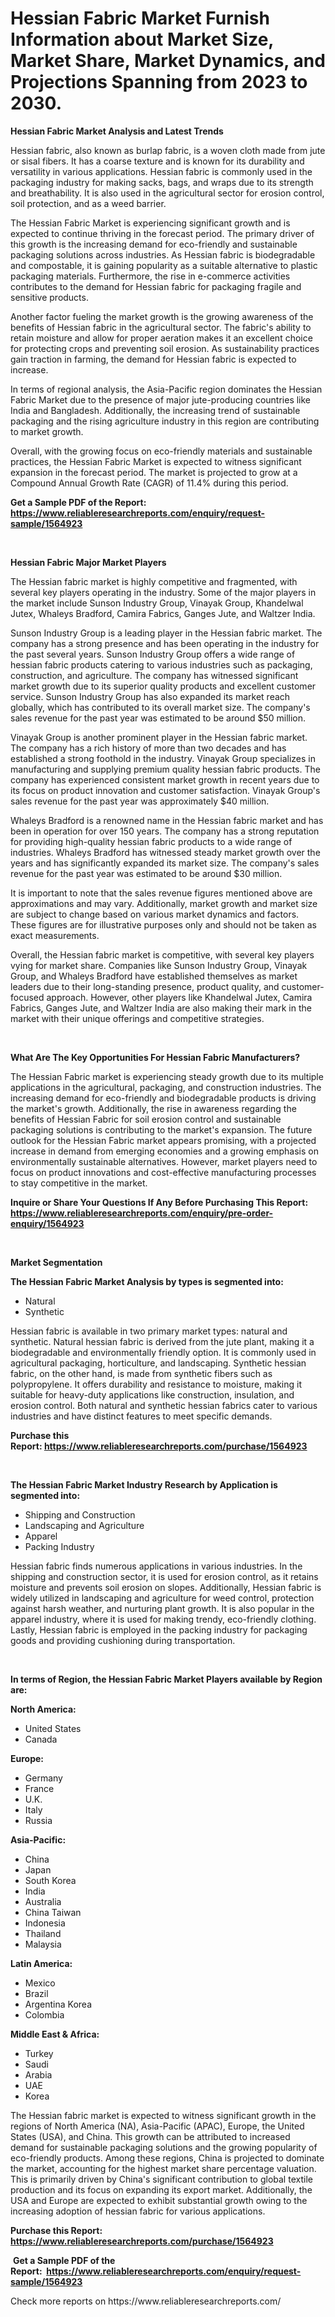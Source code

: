 <p><h1>Hessian Fabric Market Furnish Information about Market Size, Market Share, Market Dynamics, and Projections Spanning from 2023 to 2030.</h1></p><p><strong>Hessian Fabric Market Analysis and Latest Trends</strong></p>
<p><p>Hessian fabric, also known as burlap fabric, is a woven cloth made from jute or sisal fibers. It has a coarse texture and is known for its durability and versatility in various applications. Hessian fabric is commonly used in the packaging industry for making sacks, bags, and wraps due to its strength and breathability. It is also used in the agricultural sector for erosion control, soil protection, and as a weed barrier.</p><p>The Hessian Fabric Market is experiencing significant growth and is expected to continue thriving in the forecast period. The primary driver of this growth is the increasing demand for eco-friendly and sustainable packaging solutions across industries. As Hessian fabric is biodegradable and compostable, it is gaining popularity as a suitable alternative to plastic packaging materials. Furthermore, the rise in e-commerce activities contributes to the demand for Hessian fabric for packaging fragile and sensitive products.</p><p>Another factor fueling the market growth is the growing awareness of the benefits of Hessian fabric in the agricultural sector. The fabric's ability to retain moisture and allow for proper aeration makes it an excellent choice for protecting crops and preventing soil erosion. As sustainability practices gain traction in farming, the demand for Hessian fabric is expected to increase.</p><p>In terms of regional analysis, the Asia-Pacific region dominates the Hessian Fabric Market due to the presence of major jute-producing countries like India and Bangladesh. Additionally, the increasing trend of sustainable packaging and the rising agriculture industry in this region are contributing to market growth.</p><p>Overall, with the growing focus on eco-friendly materials and sustainable practices, the Hessian Fabric Market is expected to witness significant expansion in the forecast period. The market is projected to grow at a Compound Annual Growth Rate (CAGR) of 11.4% during this period.</p></p>
<p><strong>Get a Sample PDF of the Report:&nbsp; <a href="https://www.reliableresearchreports.com/enquiry/request-sample/1564923">https://www.reliableresearchreports.com/enquiry/request-sample/1564923</a></strong></p>
<p>&nbsp;</p>
<p><strong>Hessian Fabric Major Market Players</strong></p>
<p><p>The Hessian fabric market is highly competitive and fragmented, with several key players operating in the industry. Some of the major players in the market include Sunson Industry Group, Vinayak Group, Khandelwal Jutex, Whaleys Bradford, Camira Fabrics, Ganges Jute, and Waltzer India.</p><p>Sunson Industry Group is a leading player in the Hessian fabric market. The company has a strong presence and has been operating in the industry for the past several years. Sunson Industry Group offers a wide range of hessian fabric products catering to various industries such as packaging, construction, and agriculture. The company has witnessed significant market growth due to its superior quality products and excellent customer service. Sunson Industry Group has also expanded its market reach globally, which has contributed to its overall market size. The company's sales revenue for the past year was estimated to be around $50 million.</p><p>Vinayak Group is another prominent player in the Hessian fabric market. The company has a rich history of more than two decades and has established a strong foothold in the industry. Vinayak Group specializes in manufacturing and supplying premium quality hessian fabric products. The company has experienced consistent market growth in recent years due to its focus on product innovation and customer satisfaction. Vinayak Group's sales revenue for the past year was approximately $40 million.</p><p>Whaleys Bradford is a renowned name in the Hessian fabric market and has been in operation for over 150 years. The company has a strong reputation for providing high-quality hessian fabric products to a wide range of industries. Whaleys Bradford has witnessed steady market growth over the years and has significantly expanded its market size. The company's sales revenue for the past year was estimated to be around $30 million.</p><p>It is important to note that the sales revenue figures mentioned above are approximations and may vary. Additionally, market growth and market size are subject to change based on various market dynamics and factors. These figures are for illustrative purposes only and should not be taken as exact measurements.</p><p>Overall, the Hessian fabric market is competitive, with several key players vying for market share. Companies like Sunson Industry Group, Vinayak Group, and Whaleys Bradford have established themselves as market leaders due to their long-standing presence, product quality, and customer-focused approach. However, other players like Khandelwal Jutex, Camira Fabrics, Ganges Jute, and Waltzer India are also making their mark in the market with their unique offerings and competitive strategies.</p></p>
<p>&nbsp;</p>
<p><strong>What Are The Key Opportunities For Hessian Fabric Manufacturers?</strong></p>
<p><p>The Hessian Fabric market is experiencing steady growth due to its multiple applications in the agricultural, packaging, and construction industries. The increasing demand for eco-friendly and biodegradable products is driving the market's growth. Additionally, the rise in awareness regarding the benefits of Hessian Fabric for soil erosion control and sustainable packaging solutions is contributing to the market's expansion. The future outlook for the Hessian Fabric market appears promising, with a projected increase in demand from emerging economies and a growing emphasis on environmentally sustainable alternatives. However, market players need to focus on product innovations and cost-effective manufacturing processes to stay competitive in the market.</p></p>
<p><strong>Inquire or Share Your Questions If Any Before Purchasing This Report: <a href="https://www.reliableresearchreports.com/enquiry/pre-order-enquiry/1564923">https://www.reliableresearchreports.com/enquiry/pre-order-enquiry/1564923</a></strong></p>
<p>&nbsp;</p>
<p><strong>Market Segmentation</strong></p>
<p><strong>The Hessian Fabric Market Analysis by types is segmented into:</strong></p>
<p><ul><li>Natural</li><li>Synthetic</li></ul></p>
<p><p>Hessian fabric is available in two primary market types: natural and synthetic. Natural hessian fabric is derived from the jute plant, making it a biodegradable and environmentally friendly option. It is commonly used in agricultural packaging, horticulture, and landscaping. Synthetic hessian fabric, on the other hand, is made from synthetic fibers such as polypropylene. It offers durability and resistance to moisture, making it suitable for heavy-duty applications like construction, insulation, and erosion control. Both natural and synthetic hessian fabrics cater to various industries and have distinct features to meet specific demands.</p></p>
<p><strong>Purchase this Report:&nbsp;<a href="https://www.reliableresearchreports.com/purchase/1564923">https://www.reliableresearchreports.com/purchase/1564923</a></strong></p>
<p>&nbsp;</p>
<p><strong>The Hessian Fabric Market Industry Research by Application is segmented into:</strong></p>
<p><ul><li>Shipping and Construction</li><li>Landscaping and Agriculture</li><li>Apparel</li><li>Packing Industry</li></ul></p>
<p><p>Hessian fabric finds numerous applications in various industries. In the shipping and construction sector, it is used for erosion control, as it retains moisture and prevents soil erosion on slopes. Additionally, Hessian fabric is widely utilized in landscaping and agriculture for weed control, protection against harsh weather, and nurturing plant growth. It is also popular in the apparel industry, where it is used for making trendy, eco-friendly clothing. Lastly, Hessian fabric is employed in the packing industry for packaging goods and providing cushioning during transportation.</p></p>
<p>&nbsp;</p>
<p><strong>In terms of Region, the Hessian Fabric Market Players available by Region are:</strong></p>
<p>
    <p> <strong> North America: </strong>
        <ul>
            <li>United States</li>
            <li>Canada</li>
        </ul>
        </p> 
    <p> <strong> Europe: </strong>
        <ul>
            <li>Germany</li>
            <li>France</li>
            <li>U.K.</li>
            <li>Italy</li>
            <li>Russia</li>
        </ul>
        </p> 
    <p> <strong> Asia-Pacific: </strong>
        <ul>
            <li>China</li>
            <li>Japan</li>
            <li>South Korea</li>
            <li>India</li>
            <li>Australia</li>
            <li>China Taiwan</li>
            <li>Indonesia</li>
            <li>Thailand</li>
            <li>Malaysia</li>
        </ul>
        </p> 
    <p> <strong> Latin America: </strong>
        <ul>
            <li>Mexico</li>
            <li>Brazil</li>
            <li>Argentina Korea</li>
            <li>Colombia</li>
        </ul>
        </p> 
    <p> <strong> Middle East & Africa: </strong>
        <ul>
            <li>Turkey</li>
            <li>Saudi</li>
            <li>Arabia</li>
            <li>UAE</li>
            <li>Korea</li>
        </ul>
    </p>
    </p>
<p><p>The Hessian fabric market is expected to witness significant growth in the regions of North America (NA), Asia-Pacific (APAC), Europe, the United States (USA), and China. This growth can be attributed to increased demand for sustainable packaging solutions and the growing popularity of eco-friendly products. Among these regions, China is projected to dominate the market, accounting for the highest market share percentage valuation. This is primarily driven by China's significant contribution to global textile production and its focus on expanding its export market. Additionally, the USA and Europe are expected to exhibit substantial growth owing to the increasing adoption of hessian fabric for various applications.</p></p>
<p><strong>Purchase this Report: <a href="https://www.reliableresearchreports.com/purchase/1564923">https://www.reliableresearchreports.com/purchase/1564923</a></strong></p>
<p>&nbsp;<strong>Get a Sample PDF of the Report:&nbsp;&nbsp;<a href="https://www.reliableresearchreports.com/enquiry/request-sample/1564923">https://www.reliableresearchreports.com/enquiry/request-sample/1564923</a></strong></p>
<p><strong></strong></p>
<p>Check more reports on https://www.reliableresearchreports.com/</p>